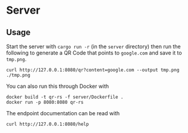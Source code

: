 # Server

## Usage

Start the server with `cargo run -r` (in the `server` directory) then run the following to generate
a QR Code that points to `google.com` and save it to `tmp.png`. 

```
curl http://127.0.0.1:8080/qr?content=google.com --output tmp.png
./tmp.png
```

You can also run this through Docker with

```
docker build -t qr-rs -f server/Dockerfile .
docker run -p 8080:8080 qr-rs
```

The endpoint documentation can be read with

```
curl http://127.0.0.1:8080/help
```
